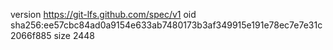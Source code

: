 version https://git-lfs.github.com/spec/v1
oid sha256:ee57cbc84ad0a9154e633ab7480173b3af349915e191e78ec7e7e31c2066f885
size 2448
